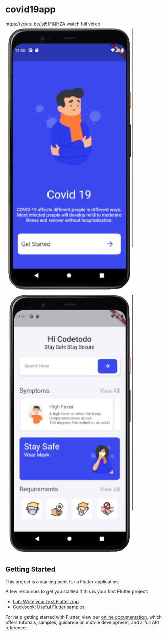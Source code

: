 # covid19app

https://youtu.be/jsj5IFiQHZA 
watch full video
<br>
<img src='screenshot/welcome.png' width="400px"/>
<img src='screenshot/home.png' width="400px"/>


## Getting Started

This project is a starting point for a Flutter application.

A few resources to get you started if this is your first Flutter project:

- [Lab: Write your first Flutter app](https://flutter.dev/docs/get-started/codelab)
- [Cookbook: Useful Flutter samples](https://flutter.dev/docs/cookbook)

For help getting started with Flutter, view our
[online documentation](https://flutter.dev/docs), which offers tutorials,
samples, guidance on mobile development, and a full API reference.
